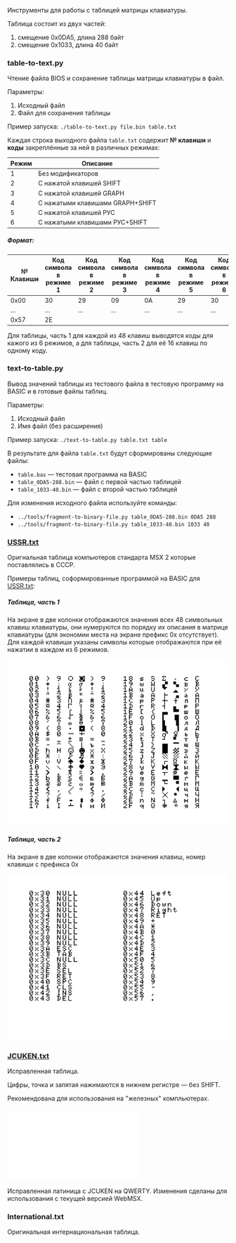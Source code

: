Инструменты для работы с таблицей матрицы клавиатуры.

Таблица состоит из двух частей:
1. смещение 0x0DA5, длина 288 байт
2. смещение 0x1033, длина 40 байт

### table-to-text.py
Чтение файла BIOS и сохранение таблицы матрицы клавиатуры в файл.

Параметры:
1. Исходный файл
2. Файл для сохранения таблицы

Пример запуска:
`./table-to-text.py file.bin table.txt`

Каждая строка выходного файла `table.txt` содержит **№ клавиши** и **коды** закреплённые за ней в различных режимах:

Режим | Описание 
------| ---------- 
1 | Без модификаторов
2 | С нажатой клавишей SHIFT
3 | С нажатой клавишей GRAPH
4 | С нажатыми клавишами GRAPH+SHIFT
5 | С нажатой клавишей РУС	
6 | С нажатыми клавишами РУС+SHIFT

##### Формат:
№ Клавиши | Код символа в режиме 1 | Код символа в режиме 2 | Код символа в режиме 3 | Код символа в режиме 4 | Код символа в режиме 5 | Код символа в режиме 6 
----------| --------------------- | --------------------- | --------------------- | --------------------- | --------------------- | --------------------- | 
0x00 | 30 | 29 | 09 | 0A |  29 | 30
   … | … | … | … | … | … | … |
0x57 |2E | | | | |  | 

Для таблицы, часть 1 для каждой из 48 клавиш выводятся коды для кажого из 6 режимов, а для таблицы, часть 2 для её 16 клавиш по одному коду.

### text-to-table.py
Вывод значений таблицы из тестового файла в тестовую программу на BASIC и в готовые файлы таблиц.

Параметры:
1. Исходный файл
2. Имя файл (без расширения)

Пример запуска:
`./text-to-table.py table.txt table`

В результате для файла `table.txt` будут сформированы следующие файлы:
- `table.bas` — тестовая программа на BASIC
- `table_0DA5-288.bin` — файл с первой частью таблицей
- `table_1033-40.bin`  — файл с второй частью таблицей

Для изменения исходного файла используйте команды:
- `../tools/fragment-to-binary-file.py table_0DA5-288.bin 0DA5 288`
- `../tools/fragment-to-binary-file.py table_1033-40.bin 1033 40`

### [USSR.txt](USSR.md)
Оригнальная таблица компьютеров стандарта MSX 2 которые поставлялись в СССР.

Примеры таблиц, соформированные программой на BASIC для [USSR.txt](USSR.txt):
##### Таблица, часть 1
На экране в две колонки отображаются значения всех 48 символьных клавиш клавиатуры, они нумеруются по порядку их описания в матрице клавиатуры (для экономии места на экране префикс 0x отсутствует). Для каждой клавиши указаны символы которые отображаются при её нажатии в каждом из 6 режимов.

![Таблица, часть 1](USSR_1.png)

##### Таблица, часть 2

На экране в две колонки отображаются значения клавиш, номер клавиши с префикса 0x

![Таблица, часть 2](USSR_2.png)

### [JCUKEN.txt](JCUKEN.md)
Исправленная таблица.

Цифры, точка и запятая нажимаются в нижнем регистре — без SHIFT.

Рекомендована для использования на "железных" компльютерах.

### ![QWERTY.txt](QWERTY.md)
Исправленная латиница с JCUKEN на QWERTY. Изменения сделаны для использования с текущей версией WebMSX.

### International.txt
Оригинальная интернациональная таблица.
